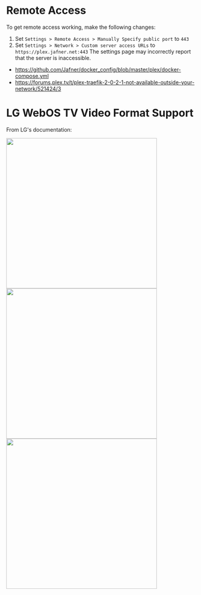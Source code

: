 # Remote Access
To get remote access working, make the following changes:
1. Set `Settings > Remote Access > Manually Specify public port` to `443`
2. Set `Settings > Network > Custom server access URLs` to `https://plex.jafner.net:443`
The settings page may incorrectly report that the server is inaccessible. 

- https://github.com/Jafner/docker_config/blob/master/plex/docker-compose.yml
- https://forums.plex.tv/t/plex-traefik-2-0-2-1-not-available-outside-your-network/521424/3

# LG WebOS TV Video Format Support 
From LG's documentation:

<img src=docs/img/lg_webos_playing_video_files.png width="400">

<img src=docs/img/lg_webos_video_codec.png width="400">

<img src=docs/img/lg_webos_video_playback_supporting_file.png width="400">
